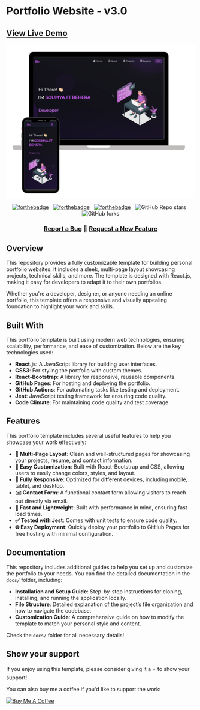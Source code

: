 # Portfolio Website - v3.0

## [View Live Demo](https://saad-bhatti.github.io/soumyajit4419Portfolio/)

<!-- Demo Image -->
<div align="center">
  <img alt="Demo" src="./images/device-display.png" />
</div>

<!-- Badges -->
<center>

  [![forthebadge](https://forthebadge.com/images/badges/built-with-love.svg)](https://forthebadge.com) &nbsp;
  [![forthebadge](https://forthebadge.com/images/badges/made-with-javascript.svg)](https://forthebadge.com) &nbsp;
  [![forthebadge](https://forthebadge.com/images/badges/open-source.svg)](https://forthebadge.com) &nbsp;
  ![GitHub Repo stars](https://img.shields.io/github/stars/soumyajit4419/Portfolio?color=red&logo=github&style=for-the-badge) &nbsp;
  ![GitHub forks](https://img.shields.io/github/forks/soumyajit4419/Portfolio?color=red&logo=github&style=for-the-badge)

</center>

<!-- Action buttons -->
<h3 align="center">
  <a href="https://github.com/saad-bhatti/soumyajit4419Portfolio/issues">Report a Bug</a>
  🔹
  <a href="https://github.com/saad-bhatti/soumyajit4419Portfolio/issues">Request a New Feature</a>
</h3>

## Overview

This repository provides a fully customizable template for building personal portfolio websites. It includes a sleek, multi-page layout showcasing projects, technical skills, and more. The template is designed with React.js, making it easy for developers to adapt it to their own portfolios.

Whether you're a developer, designer, or anyone needing an online portfolio, this template offers a responsive and visually appealing foundation to highlight your work and skills.

## Built With

This portfolio template is built using modern web technologies, ensuring scalability, performance, and ease of customization. Below are the key technologies used:

- **React.js**: A JavaScript library for building user interfaces.
- **CSS3**: For styling the portfolio with custom themes.
- **React-Bootstrap**: A library for responsive, reusable components.
- **GitHub Pages**: For hosting and deploying the portfolio.
- **GitHub Actions**: For automating tasks like testing and deployment.
- **Jest**: JavaScript testing framework for ensuring code quality.
- **Code Climate**: For maintaining code quality and test coverage.

## Features

This portfolio template includes several useful features to help you showcase your work effectively:

- **📖 Multi-Page Layout**: Clean and well-structured pages for showcasing your projects, resume, and contact information.
- **🎨 Easy Customization**: Built with React-Bootstrap and CSS, allowing users to easily change colors, styles, and layout.
- **📱 Fully Responsive**: Optimized for different devices, including mobile, tablet, and desktop.
- **✉️ Contact Form**: A functional contact form allowing visitors to reach out directly via email.
- **🚀 Fast and Lightweight**: Built with performance in mind, ensuring fast load times.
- **✅ Tested with Jest**: Comes with unit tests to ensure code quality.
- **🌐 Easy Deployment**: Quickly deploy your portfolio to GitHub Pages for free hosting with minimal configuration.

## Documentation

This repository includes additional guides to help you set up and customize the portfolio to your needs. You can find the detailed documentation in the `docs/` folder, including:

- **Installation and Setup Guide**: Step-by-step instructions for cloning, installing, and running the application locally.
- **File Structure**: Detailed explanation of the project’s file organization and how to navigate the codebase.
- **Customization Guide**: A comprehensive guide on how to modify the template to match your personal style and content.

Check the `docs/` folder for all necessary details!

## Show your support

If you enjoy using this template, please consider giving it a ⭐ to show your support!

You can also buy me a coffee if you'd like to support the work:

<a href="https://www.buymeacoffee.com/soumyajit4419" target="_blank"><img src="https://cdn.buymeacoffee.com/buttons/v2/default-violet.png" alt="Buy Me A Coffee" height="80px" width="320px" ></a>
